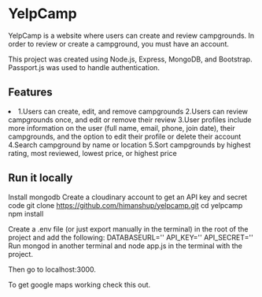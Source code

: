 # YelpCamp
YelpCamp is a website where users can create and review campgrounds. In order to review or create a campground, you must have an account.

This project was created using Node.js, Express, MongoDB, and Bootstrap. Passport.js was used to handle authentication.

## Features
<li>
1.Users can create, edit, and remove campgrounds
2.Users can review campgrounds once, and edit or remove their review
3.User profiles include more information on the user (full name, email, phone, join date), their campgrounds, and the option to edit their profile or delete their account
4.Search campground by name or location
5.Sort campgrounds by highest rating, most reviewed, lowest price, or highest price

## Run it locally

Install mongodb
Create a cloudinary account to get an API key and secret code
git clone https://github.com/himanshup/yelpcamp.git
cd yelpcamp
npm install

Create a .env file (or just export manually in the terminal) in the root of the project and add the following:
DATABASEURL='<url>'
API_KEY=''<key>
API_SECRET='<secret>'
Run mongod in another terminal and node app.js in the terminal with the project.

Then go to localhost:3000.

To get google maps working check this out.
